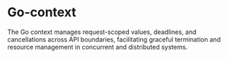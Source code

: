 # Go-context
 The Go context manages request-scoped values, deadlines, and cancellations across API boundaries, facilitating graceful termination and resource management in concurrent and distributed systems.
